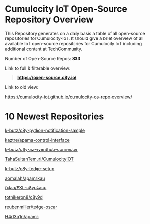 
Cumulocity IoT Open-Source Repository Overview
==============================================


This Repository generates on a daily basis a table of all open-source repositories for Cumulocity-IoT. It should give a brief overview of all available IoT open-source repositories for Cumulocity IoT including additional content at TechCommunity.

Number of Open-Source Repos: **833**



Link to full & filterable overview:

>**https://open-source.c8y.io/**



Link to old view:

https://cumulocity-iot.github.io/cumulocity-os-repo-overview/


# 10 Newest Repositories


[k-butz/c8y-python-notification-sample](https://github.com/k-butz/c8y-python-notification-sample)

[kaztre/apama-control-interface](https://github.com/kaztre/apama-control-interface)

[k-butz/c8y-az-eventhub-connector](https://github.com/k-butz/c8y-az-eventhub-connector)

[TahaSultanTemuri/CumulocityIOT](https://github.com/TahaSultanTemuri/CumulocityIOT)

[k-butz/c8y-tedge-setup](https://github.com/k-butz/c8y-tedge-setup)

[aomalah/apamakau](https://github.com/aomalah/apamakau)

[fxlaa/FXL-c8yo4acc](https://github.com/fxlaa/FXL-c8yo4acc)

[totnikeron8/c8y9d](https://github.com/totnikeron8/c8y9d)

[reubenmiller/tedge-oscar](https://github.com/reubenmiller/tedge-oscar)

[H4rl3q1n/apama](https://github.com/H4rl3q1n/apama)